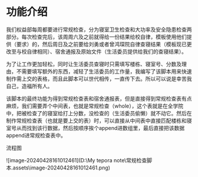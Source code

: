 # 功能介绍

我们权益部每周都要进行常规检查，分为寝室卫生检查和大功率及安全隐患检查两部分。每次检查完后，该周周六及之前就得给一份结果给校自律，模板使用他们提供（要求）的，然后周日及之前要给刘勇或者曾鸿琛院自律查寝结果（模板现已更改至与校自律相同）、宿舍通报及原始文件（生活委员提供给我们的查寝结果）。

为了让工作更加轻松，同时让生活委员查寝时只需填写楼栋、寝室号、分数及理由，不需要填写额外的东西，减轻了生活委员的工作量，我编写了该脚本用来快速制作需上交的表格，而且此脚本可以世代相传，一直传下去。所以可以说是幸苦我自己，造福所有人。

该脚本的最终功能为得到常规检查表和宿舍通报表，但是直接得到常规检查表有点麻烦，我们需要弄个中间表，也就是常规检查（whole），这个表就是在全学院中，把被检查了的寝室给打上分数，没检查的（生活委员偷懒）就不动它。然后在制作常规检查表（也就是要上交的表）时，可以直接从中间表中直接匹配楼栋和寝室号从而找到该行数据，然后按顺序挨个append进数组里，最后直接把该数据append进常规检查表中。



流程图

![image-20240428161012461](D:\My tepora note\常规检查脚本.assets\image-20240428161012461.png)



